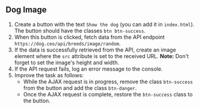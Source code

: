 ## Dog Image  
1. Create a button with the text `Show the dog` (you can add it in `index.html`). The button should have the classes `btn btn-success`.  
2. When this button is clicked, fetch data from the API endpoint `https://dog.ceo/api/breeds/image/random`.  
3. If the data is successfully retrieved from the API, create an image element where the `src` attribute is set to the received URL. **Note:** Don't forget to set the image's height and width.  
4. If the API request fails, log an error message to the console.  
5. Improve the task as follows:  
   - While the AJAX request is in progress, remove the class `btn-success` from the button and add the class `btn-danger`.  
   - Once the AJAX request is complete, restore the `btn-success` class to the button.